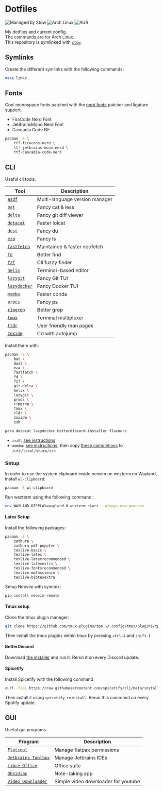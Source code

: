 # Dotfiles

![Managed by Stow](https://img.shields.io/badge/Managed%20by-Stow-red?style=flat-square)
![Arch Linux](https://img.shields.io/badge/OS-Arch%20Linux-blue?logo=arch-linux&style=flat-square)
![AUR](https://img.shields.io/badge/AUR-Packages-blue?logo=arch-linux&style=flat-square)

My dotfiles and current config.\
The commands are for Arch Linux.\
This repository is symlinked with [`stow`](https://www.gnu.org/software/stow/).

## Symlinks

Create the different symlinks with the following commands:

```bash
make links
```

## Fonts

Cool monospace fonts patched with the [nerd fonts](https://www.nerdfonts.com/) patcher and ligature support.

- FiraCode Nerd Font
- JetBrainsMono Nerd Font
- Cascadia Code NF

```bash
pacman -S \
    ttf-firacode-nerd \
    ttf-jetbrains-mono-nerd \
    ttf-cascadia-code-nerd
```

## CLI

Useful cli tools.

| Tool                                                                          | Description                    |
| ----------------------------------------------------------------------------- | ------------------------------ |
| [`asdf`](https://github.com/asdf-vm/asdf)                                     | Multi-language version manager |
| [`bat`](https://github.com/sharkdp/bat)                                       | Fancy cat & less               |
| [`delta`](https://github.com/dandavison/delta)                                | Fancy git diff viewer          |
| [`dotacat`](https://gitlab.scd31.com/stephen/dotacat)                         | Faster lolcat                  |
| [`dust`](https://github.com/bootandy/dust)                                    | Fancy du                       |
| [`eza`](https://github.com/eza-community/eza)                                 | Fancy ls                       |
| [`fastfetch`](https://github.com/fastfetch-cli/fastfetch)                     | Maintained & faster neofetch   |
| [`fd`](https://github.com/sharkdp/fd)                                         | Better find                    |
| [`fzf`](https://github.com/junegunn/fzf)                                      | Cli fuzzy finder               |
| [`helix`](https://helix-editor.com/)                                          | Terminal-based editor          |
| [`lazygit`](https://github.com/jesseduffield/lazygit)                         | Fancy Git TUI                  |
| [`lazydocker`](https://github.com/jesseduffield/lazydocker)                   | Fancy Docker TUI               |
| [`mamba`](https://mamba.readthedocs.io/en/latest/user_guide/mamba.html#mamba) | Faster conda                   |
| [`procs`](https://github.com/dalance/procs)                                   | Fancy ps                       |
| [`ripgrep`](https://github.com/BurntSushi/ripgrep)                            | Better grep                    |
| [`tmux`](https://github.com/tmux/tmux)                                        | Terminal multiplexer           |
| [`tldr`](https://github.com/tldr-pages/tldr)                                  | User friendly man pages        |
| [`zoxide`](https://github.com/ajeetdsouza/zoxide)                             | Cd with autojump               |

Install them with:

```bash
pacman -S \
    bat \
    dust \
    eza \
    fastfetch \
    fd \
    fzf \
    git-delta \
    helix \
    lazygit \
    procs \
    ripgrep \
    tmux \
    tldr \
    zoxide \
    zsh

paru dotacat lazydocker betterdiscord-installer flavours
```

- `asdf`: [see instructions](https://asdf-vm.com/guide/getting-started.html#_2-download-asdf)
- `mamba`: [see instructions](https://github.com/conda-forge/miniforge), then copy [these completions](https://github.com/conda-incubator/conda-zsh-completion) to `/usr/local/share/zsh`

### Setup

In order to use the system clipboard inside neovim on wezterm on Wayland, install `wl-clipboard`:

```bash
pacman -S wl-clipboard
```

Run wezterm using the following command:

```bash
env WAYLAND_DISPLAY=wayland-0 wezterm start --always-new-process
```

#### Latex Setup

Install the following packages:

```bash
pacman -S \
    zathura \
    zathura-pdf-poppler \
    texlive-basic \
    texlive-latex \
    texlive-latexrecommended \
    texlive-latexextra \
    texlive-fontsrecommended \
    texlive-mathscience \
    texlive-bibtexextra
```

Setup Neovim with synctex:

```bash
pip install neovim-remote
```

#### Tmux setup

Clone the tmux plugin manager:

```bash
git clone https://github.com/tmux-plugins/tpm ~/.config/tmux/plugins/tpm
```

Then install the tmux plugins within tmux by pressing `ctrl-A` and `shift-I`

#### BetterDiscord

Download [the installer](https://betterdiscord.app/) and run it. Rerun it on every Discord update.

#### Spicetify

Install Spicetify with the following command:

```bash
curl -fsSL https://raw.githubusercontent.com/spicetify/cli/main/install.sh | sh
```

Then install it using `spicetify-reinstall`. Rerun this command on every Spotify update.

## GUI

Useful gui programs.

| Program                                                                         | Description                         |
| ------------------------------------------------------------------------------- | ----------------------------------- |
| [`Flatseal`](https://flathub.org/apps/com.github.tchx84.Flatseal)               | Manage flatpak permissions          |
| [`Jetbrains Toolbox`](https://www.jetbrains.com/toolbox-app/)                   | Manage Jetbrains IDEs               |
| [`Libre Office`](https://www.libreoffice.org/)                                  | Office suite                        |
| [`Obsidian`](https://obsidian.md/)                                              | Note-taking app                     |
| [`Video Downloader`](https://flathub.org/apps/com.github.unrud.VideoDownloader) | Simple video downloader for youtube |
